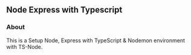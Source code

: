 ## Node Express with Typescript

### About
This is a Setup Node, Express with TypeScript & Nodemon environment with TS-Node.